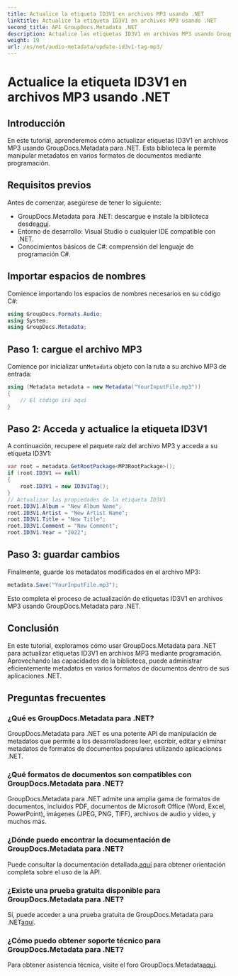 ```yaml
---
title: Actualice la etiqueta ID3V1 en archivos MP3 usando .NET
linktitle: Actualice la etiqueta ID3V1 en archivos MP3 usando .NET
second_title: API GroupDocs.Metadata .NET
description: Actualice las etiquetas ID3V1 en archivos MP3 usando GroupDocs.Metadata para .NET. Siga este tutorial para una fácil manipulación de metadatos en sus aplicaciones .NET.
weight: 19
url: /es/net/audio-metadata/update-id3v1-tag-mp3/
---
```


# Actualice la etiqueta ID3V1 en archivos MP3 usando .NET

## Introducción
En este tutorial, aprenderemos cómo actualizar etiquetas ID3V1 en archivos MP3 usando GroupDocs.Metadata para .NET. Esta biblioteca le permite manipular metadatos en varios formatos de documentos mediante programación.
## Requisitos previos
Antes de comenzar, asegúrese de tener lo siguiente:
- GroupDocs.Metadata para .NET: descargue e instale la biblioteca desde[aquí](https://releases.groupdocs.com/metadata/net/).
- Entorno de desarrollo: Visual Studio o cualquier IDE compatible con .NET.
- Conocimientos básicos de C#: comprensión del lenguaje de programación C#.

## Importar espacios de nombres
Comience importando los espacios de nombres necesarios en su código C#:
```csharp
using GroupDocs.Formats.Audio;
using System;
using GroupDocs.Metadata;
```
## Paso 1: cargue el archivo MP3
 Comience por inicializar un`Metadata` objeto con la ruta a su archivo MP3 de entrada:
```csharp
using (Metadata metadata = new Metadata("YourInputFile.mp3"))
{
    // El código irá aquí
}
```
## Paso 2: Acceda y actualice la etiqueta ID3V1
A continuación, recupere el paquete raíz del archivo MP3 y acceda a su etiqueta ID3V1:
```csharp
var root = metadata.GetRootPackage<MP3RootPackage>();
if (root.ID3V1 == null)
{
    root.ID3V1 = new ID3V1Tag();
}
// Actualizar las propiedades de la etiqueta ID3V1
root.ID3V1.Album = "New Album Name";
root.ID3V1.Artist = "New Artist Name";
root.ID3V1.Title = "New Title";
root.ID3V1.Comment = "New Comment";
root.ID3V1.Year = "2022";
```
## Paso 3: guardar cambios
Finalmente, guarde los metadatos modificados en el archivo MP3:
```csharp
metadata.Save("YourInputFile.mp3");
```
Esto completa el proceso de actualización de etiquetas ID3V1 en archivos MP3 usando GroupDocs.Metadata para .NET.

## Conclusión
En este tutorial, exploramos cómo usar GroupDocs.Metadata para .NET para actualizar etiquetas ID3V1 en archivos MP3 mediante programación. Aprovechando las capacidades de la biblioteca, puede administrar eficientemente metadatos en varios formatos de documentos dentro de sus aplicaciones .NET.

## Preguntas frecuentes
### ¿Qué es GroupDocs.Metadata para .NET?
GroupDocs.Metadata para .NET es una potente API de manipulación de metadatos que permite a los desarrolladores leer, escribir, editar y eliminar metadatos de formatos de documentos populares utilizando aplicaciones .NET.
### ¿Qué formatos de documentos son compatibles con GroupDocs.Metadata para .NET?
GroupDocs.Metadata para .NET admite una amplia gama de formatos de documentos, incluidos PDF, documentos de Microsoft Office (Word, Excel, PowerPoint), imágenes (JPEG, PNG, TIFF), archivos de audio y video, y muchos más.
### ¿Dónde puedo encontrar la documentación de GroupDocs.Metadata para .NET?
 Puede consultar la documentación detallada.[aquí](https://tutorials.groupdocs.com/metadata/net/) para obtener orientación completa sobre el uso de la API.
### ¿Existe una prueba gratuita disponible para GroupDocs.Metadata para .NET?
 Sí, puede acceder a una prueba gratuita de GroupDocs.Metadata para .NET[aquí](https://releases.groupdocs.com/).
### ¿Cómo puedo obtener soporte técnico para GroupDocs.Metadata para .NET?
 Para obtener asistencia técnica, visite el foro GroupDocs.Metadata[aquí](https://forum.groupdocs.com/c/metadata/14).